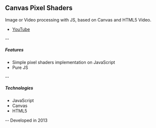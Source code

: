 ## Canvas Pixel Shaders
Image or Video processing with JS, based on Canvas and HTML5 Video.
+ [YouTube](https://youtu.be/a63fjhb0gVE)

--
##### Features
+ Simple pixel shaders implementation on JavaScript
+ Pure JS

--
##### Technologies
+ JavaScript
+ Canvas
+ HTML5

--
Developed in 2013
